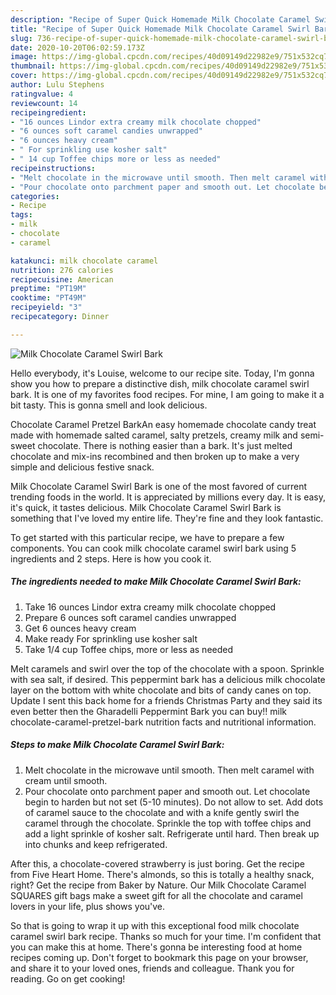 ```yaml
---
description: "Recipe of Super Quick Homemade Milk Chocolate Caramel Swirl Bark"
title: "Recipe of Super Quick Homemade Milk Chocolate Caramel Swirl Bark"
slug: 736-recipe-of-super-quick-homemade-milk-chocolate-caramel-swirl-bark
date: 2020-10-20T06:02:59.173Z
image: https://img-global.cpcdn.com/recipes/40d09149d22982e9/751x532cq70/milk-chocolate-caramel-swirl-bark-recipe-main-photo.jpg
thumbnail: https://img-global.cpcdn.com/recipes/40d09149d22982e9/751x532cq70/milk-chocolate-caramel-swirl-bark-recipe-main-photo.jpg
cover: https://img-global.cpcdn.com/recipes/40d09149d22982e9/751x532cq70/milk-chocolate-caramel-swirl-bark-recipe-main-photo.jpg
author: Lulu Stephens
ratingvalue: 4
reviewcount: 14
recipeingredient:
- "16 ounces Lindor extra creamy milk chocolate chopped"
- "6 ounces soft caramel candies unwrapped"
- "6 ounces heavy cream"
- " For sprinkling use kosher salt"
- " 14 cup Toffee chips more or less as needed"
recipeinstructions:
- "Melt chocolate in the microwave until smooth. Then melt caramel with cream until smooth."
- "Pour chocolate onto parchment paper and smooth out. Let chocolate begin to harden but not set (5-10 minutes). Do not allow to set. Add dots of caramel sauce to the chocolate and with a knife gently swirl the caramel through the chocolate. Sprinkle the top with toffee chips and add a light sprinkle of kosher salt. Refrigerate until hard. Then break up into chunks and keep refrigerated."
categories:
- Recipe
tags:
- milk
- chocolate
- caramel

katakunci: milk chocolate caramel 
nutrition: 276 calories
recipecuisine: American
preptime: "PT19M"
cooktime: "PT49M"
recipeyield: "3"
recipecategory: Dinner

---
```



![Milk Chocolate Caramel Swirl Bark](https://img-global.cpcdn.com/recipes/40d09149d22982e9/751x532cq70/milk-chocolate-caramel-swirl-bark-recipe-main-photo.jpg)

Hello everybody, it's Louise, welcome to our recipe site. Today, I'm gonna show you how to prepare a distinctive dish, milk chocolate caramel swirl bark. It is one of my favorites food recipes. For mine, I am going to make it a bit tasty. This is gonna smell and look delicious.

Chocolate Caramel Pretzel BarkAn easy homemade chocolate candy treat made with homemade salted caramel, salty pretzels, creamy milk and semi-sweet chocolate. There is nothing easier than a bark. It&#39;s just melted chocolate and mix-ins recombined and then broken up to make a very simple and delicious festive snack.

Milk Chocolate Caramel Swirl Bark is one of the most favored of current trending foods in the world. It is appreciated by millions every day. It is easy, it's quick, it tastes delicious. Milk Chocolate Caramel Swirl Bark is something that I've loved my entire life. They're fine and they look fantastic.


To get started with this particular recipe, we have to prepare a few components. You can cook milk chocolate caramel swirl bark using 5 ingredients and 2 steps. Here is how you cook it.

<!--inarticleads1-->

##### The ingredients needed to make Milk Chocolate Caramel Swirl Bark:

1. Take 16 ounces Lindor extra creamy milk chocolate chopped
1. Prepare 6 ounces soft caramel candies unwrapped
1. Get 6 ounces heavy cream
1. Make ready  For sprinkling use kosher salt
1. Take  1/4 cup Toffee chips, more or less as needed


Melt caramels and swirl over the top of the chocolate with a spoon. Sprinkle with sea salt, if desired. This peppermint bark has a delicious milk chocolate layer on the bottom with white chocolate and bits of candy canes on top. Update I sent this back home for a friends Christmas Party and they said its even better then the Gharadelli Peppermint Bark you can buy!! milk chocolate-caramel-pretzel-bark nutrition facts and nutritional information. 

<!--inarticleads2-->

##### Steps to make Milk Chocolate Caramel Swirl Bark:

1. Melt chocolate in the microwave until smooth. Then melt caramel with cream until smooth.
1. Pour chocolate onto parchment paper and smooth out. Let chocolate begin to harden but not set (5-10 minutes). Do not allow to set. Add dots of caramel sauce to the chocolate and with a knife gently swirl the caramel through the chocolate. Sprinkle the top with toffee chips and add a light sprinkle of kosher salt. Refrigerate until hard. Then break up into chunks and keep refrigerated.


After this, a chocolate-covered strawberry is just boring. Get the recipe from Five Heart Home. There&#39;s almonds, so this is totally a healthy snack, right? Get the recipe from Baker by Nature. Our Milk Chocolate Caramel SQUARES gift bags make a sweet gift for all the chocolate and caramel lovers in your life, plus shows you&#39;ve. 

So that is going to wrap it up with this exceptional food milk chocolate caramel swirl bark recipe. Thanks so much for your time. I'm confident that you can make this at home. There's gonna be interesting food at home recipes coming up. Don't forget to bookmark this page on your browser, and share it to your loved ones, friends and colleague. Thank you for reading. Go on get cooking!
